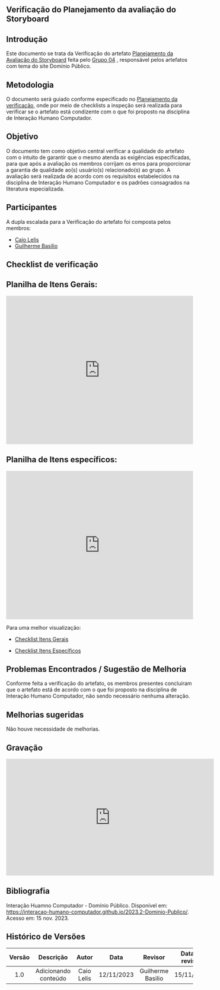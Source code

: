 ## **Verificação do Planejamento da avaliação do Storyboard**

## **Introdução**

Este documento se trata da Verificação do artefato [Planejamento da Avaliação do Storyboard](https://interacao-humano-computador.github.io/2023.2-Dominio-Publico/design_avalaiacao_desenvolvimento/nivel1/storyboard/planejamento_avaliacao/) feita pelo [Grupo 04](https://interacao-humano-computador.github.io/2023.2-Dominio-Publico/) , responsável pelos artefatos com tema do site Domínio Público. 


## **Metodologia**
O documento será guiado conforme especificado no [Planejamento da verificação](https://interacao-humano-computador.github.io/2023.2-PlataformaLattes/Verificacao/planejamento-verificacao-grupo-04/), onde por meio de checklists a inspeção será realizada para verificar se o artefato está condizente com o que foi proposto na disciplina de Interação Humano Computador.


## **Objetivo**
O documento tem como objetivo central verificar a qualidade do artefato com o intuito de garantir que o mesmo atenda as exigências especificadas, para que após a avaliação os membros corrijam os erros para proporcionar a garantia de qualidade ao(s) usuário(s) relacionado(s) ao grupo. A avaliação será realizada de acordo com os requisitos estabelecidos na disciplina de Interação Humano Computador e os padrões consagrados na literatura especializada.

## **Participantes** 

A dupla escalada para a Verificação do artefato foi composta pelos membros:

- [Caio Lelis](https://github.com/caio-lelis)
- [Guilherme Basílio](https://github.com/GuilhermeBES)

## **Checklist de verificação**


## **Planilha de Itens Gerais:**

<iframe src="https://docs.google.com/spreadsheets/d/e/2PACX-1vTRn-kgt7gjb3HL4-fU6cy3VjlbQABZGBu_7wZSIv8imuwuIYc-gSCCY5lVDQkocHh9MR_E2l5GnKOm/pubhtml?gid=280761949&single=true"width="100%" height="400" frameborder="0" scrolling="yes"></iframe>


## **Planilha de Itens específicos:**

<iframe src="https://docs.google.com/spreadsheets/d/e/2PACX-1vTRn-kgt7gjb3HL4-fU6cy3VjlbQABZGBu_7wZSIv8imuwuIYc-gSCCY5lVDQkocHh9MR_E2l5GnKOm/pubhtml?gid=1340176601&single=true"width="100%" height="400" frameborder="0" scrolling="yes"></iframe>


Para uma melhor visualização:

- [Checklist Itens Gerais](https://docs.google.com/spreadsheets/d/e/2PACX-1vTRn-kgt7gjb3HL4-fU6cy3VjlbQABZGBu_7wZSIv8imuwuIYc-gSCCY5lVDQkocHh9MR_E2l5GnKOm/pubhtml?gid=280761949&single=true)

- [Checklist Itens Específicos](https://docs.google.com/spreadsheets/d/e/2PACX-1vTRn-kgt7gjb3HL4-fU6cy3VjlbQABZGBu_7wZSIv8imuwuIYc-gSCCY5lVDQkocHh9MR_E2l5GnKOm/pubhtml?gid=1340176601&single=true)


## **Problemas Encontrados / Sugestão de Melhoria**


Conforme feita a verificação do artefato, os membros presentes concluiram que o artefato está de acordo com o que foi proposto na disciplina de Interação Humano Computador, não sendo necessário nenhuma alteração.

## **Melhorias sugeridas**

Não houve necessidade de melhorias.

## **Gravação**

<iframe width="560" height="315" src="https://www.youtube.com/embed/qy8X5Z3Vzsw?si=m8Qy_d2aGqM_sRQz" title="YouTube video player" frameborder="0" allow="accelerometer; autoplay; clipboard-write; encrypted-media; gyroscope; picture-in-picture; web-share" allowfullscreen></iframe>

## **Bibliografia**

Interação Huamno Computador - Domínio Público. Disponível em: <https://interacao-humano-computador.github.io/2023.2-Dominio-Publico/>. Acesso em: 15 nov. 2023.

## **Histórico de Versões**

| Versão |          Descrição              |     Autor      |      Data      |   Revisor     |    Data de revisão    |  
|:------:|:-------------------------------:|:--------------:|:--------------:|:-------------:|:---------------------:|
|  1.0   | Adicionando conteúdo          | Caio Lelis          | 12/11/2023   | Guilherme Basilio     |        15/11/2023                |